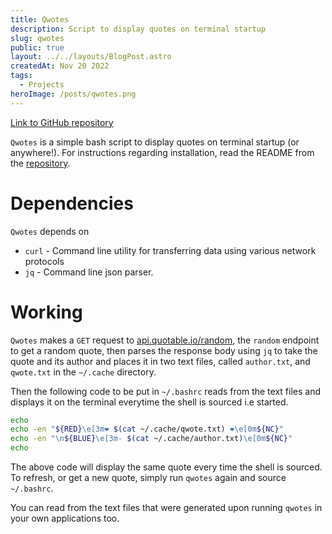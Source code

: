 ```yaml
---
title: Qwotes
description: Script to display quotes on terminal startup
slug: qwotes
public: true
layout: ../../layouts/BlogPost.astro
createdAt: Nov 20 2022
tags:
  - Projects
heroImage: /posts/qwotes.png
---
```


[Link to GitHub repository](https://github.com/schmeekygeek/qwotes)

`Qwotes` is a simple bash script to display quotes on terminal startup (or anywhere!). For instructions regarding installation, read the README from the [repository](https://github.com/schmeekygeek/qwotes).

# Dependencies
`Qwotes` depends on 
- `curl` - Command line utility for transferring data using various network protocols
- `jq` - Command line json parser.

# Working
`Qwotes` makes a `GET` request to [api.quotable.io/random](https://api.quotable.io), the `random` endpoint to get a random quote, then parses the response body using `jq` to take the quote and its author and places it in two text files, called `author.txt`, and `qwote.txt` in the `~/.cache` directory.

Then the following code to be put in `~/.bashrc` reads from the text files and displays it on the terminal everytime the shell is sourced i.e started.
```bash
echo
echo -en "${RED}\e[3m❤ $(cat ~/.cache/qwote.txt) ❤\e[0m${NC}"
echo -en "\n${BLUE}\e[3m- $(cat ~/.cache/author.txt)\e[0m${NC}"
echo
```
The above code will display the same quote every time the shell is sourced. To refresh, or get a new quote, simply run `qwotes` again and source `~/.bashrc`.

You can read from the text files that were generated upon running `qwotes` in your own applications too.

